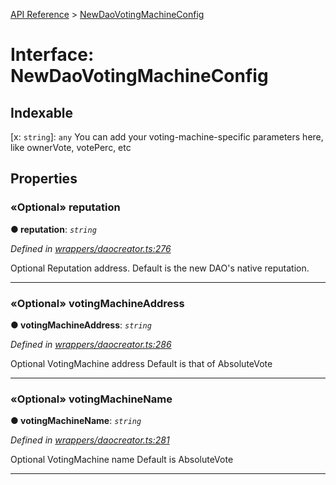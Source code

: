 [API Reference](../README.md) > [NewDaoVotingMachineConfig](../interfaces/NewDaoVotingMachineConfig.md)



# Interface: NewDaoVotingMachineConfig

## Indexable

\[x: `string`\]:&nbsp;`any`
You can add your voting-machine-specific parameters here, like ownerVote, votePerc, etc



## Properties
<a id="reputation"></a>

### «Optional» reputation

**●  reputation**:  *`string`* 

*Defined in [wrappers/daocreator.ts:276](https://github.com/daostack/arc.js/blob/42de6847/lib/wrappers/daocreator.ts#L276)*



Optional Reputation address. Default is the new DAO's native reputation.




___

<a id="votingMachineAddress"></a>

### «Optional» votingMachineAddress

**●  votingMachineAddress**:  *`string`* 

*Defined in [wrappers/daocreator.ts:286](https://github.com/daostack/arc.js/blob/42de6847/lib/wrappers/daocreator.ts#L286)*



Optional VotingMachine address Default is that of AbsoluteVote




___

<a id="votingMachineName"></a>

### «Optional» votingMachineName

**●  votingMachineName**:  *`string`* 

*Defined in [wrappers/daocreator.ts:281](https://github.com/daostack/arc.js/blob/42de6847/lib/wrappers/daocreator.ts#L281)*



Optional VotingMachine name Default is AbsoluteVote




___


